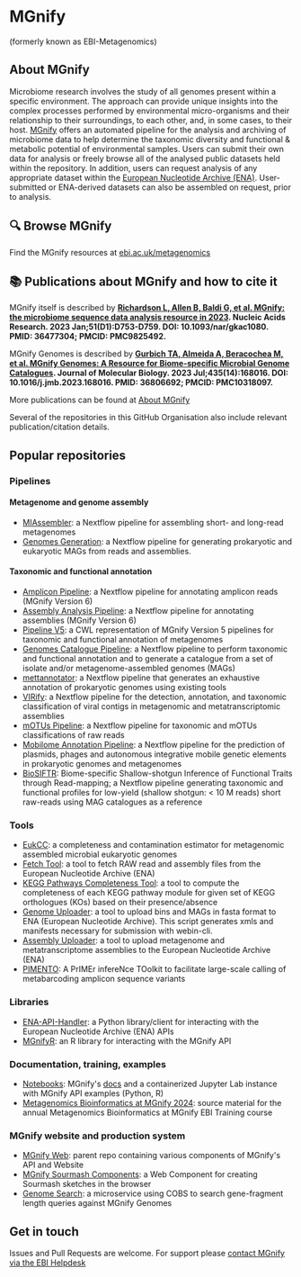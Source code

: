 # MGnify
(formerly known as EBI-Metagenomics)

## About MGnify
Microbiome research involves the study of all genomes present within a specific environment. 
The approach can provide unique insights into the complex processes performed by environmental micro-organisms and their relationship to their surroundings, to each other, and, in some cases, to their host.
[MGnify](https://www.ebi.ac.uk/metagenomics) offers an automated pipeline for the analysis and archiving of microbiome data to help determine the taxonomic diversity and functional & metabolic potential of environmental samples. 
Users can submit their own data for analysis or freely browse all of the analysed public datasets held within the repository. 
In addition, users can request analysis of any appropriate dataset within the [European Nucleotide Archive (ENA)](https://www.ebi.ac.uk/ena). 
User-submitted or ENA-derived datasets can also be assembled on request, prior to analysis.

## 🔍 Browse MGnify
Find the MGnify resources at [ebi.ac.uk/metagenomics](https://www.ebi.ac.uk/metagenomics)

## 📚 Publications about MGnify and how to cite it
MGnify itself is described by **[Richardson L, Allen B, Baldi G, et al. MGnify: the microbiome sequence data analysis resource in 2023](https://europepmc.org/article/med/36477304). Nucleic Acids Research. 2023 Jan;51(D1):D753-D759. DOI: 10.1093/nar/gkac1080. PMID: 36477304; PMCID: PMC9825492.**

MGnify Genomes is described by **[Gurbich TA, Almeida A, Beracochea M, et al. MGnify Genomes: A Resource for Biome-specific Microbial Genome Catalogues](https://europepmc.org/article/MED/36806692). Journal of Molecular Biology. 2023 Jul;435(14):168016. DOI: 10.1016/j.jmb.2023.168016. PMID: 36806692; PMCID: PMC10318097.**

More publications can be found at [About MGnify](https://www.ebi.ac.uk/metagenomics/about)

Several of the repositories in this GitHub Organisation also include relevant publication/citation details.

## Popular repositories
### Pipelines
#### Metagenome and genome assembly 
* [MIAssembler](https://github.com/EBI-Metagenomics/miassembler): a Nextflow pipeline for assembling short- and long-read metagenomes
* [Genomes Generation](https://github.com/EBI-Metagenomics/genomes-generation): a Nextflow pipeline for generating prokaryotic and eukaryotic MAGs from reads and assemblies.
#### Taxonomic and functional annotation
* [Amplicon Pipeline](https://github.com/EBI-Metagenomics/amplicon-pipeline): a Nextflow pipeline for annotating amplicon reads (MGnify Version 6)
* [Assembly Analysis Pipeline](https://github.com/EBI-Metagenomics/assembly-analysis-pipeline): a Nextflow pipeline for annotating assemblies (MGnify Version 6)
* [Pipeline V5](https://github.com/EBI-Metagenomics/pipeline-v5): a CWL representation of MGnify Version 5 pipelines for taxonomic and functional annotation of metagenomes
* [Genomes Catalogue Pipeline](https://github.com/EBI-Metagenomics/genomes-catalogue-pipeline): a Nextflow pipeline to perform taxonomic and functional annotation and to generate a catalogue from a set of isolate and/or metagenome-assembled genomes (MAGs)
* [mettannotator](https://github.com/EBI-Metagenomics/mettannotator): a Nextflow pipeline that generates an exhaustive annotation of prokaryotic genomes using existing tools
* [VIRify](https://github.com/EBI-Metagenomics/emg-viral-pipeline): a Nextflow pipeline for the detection, annotation, and taxonomic classification of viral contigs in metagenomic and metatranscriptomic assemblies
* [mOTUs Pipeline](https://github.com/EBI-Metagenomics/motus_pipeline): a Nextflow pipeline for taxonomic and mOTUs classifications of raw reads
* [Mobilome Annotation Pipeline](https://github.com/EBI-Metagenomics/mobilome-annotation-pipeline): a Nextflow pipeline for the prediction of plasmids, phages and autonomous integrative mobile genetic elements in prokaryotic genomes and metagenomes
* [BioSIFTR](https://github.com/EBI-Metagenomics/biosiftr): Biome-specific Shallow-shotgun Inference of Functional Traits through Read-mapping; a Nextflow pipeline generating taxonomic and functional profiles for low-yield (shallow shotgun: < 10 M reads) short raw-reads using MAG catalogues as a reference

### Tools
* [EukCC](https://github.com/EBI-Metagenomics/EukCC): a completeness and contamination estimator for metagenomic assembled microbial eukaryotic genomes
* [Fetch Tool](https://github.com/EBI-Metagenomics/fetch_tool): a tool to fetch RAW read and assembly files from the European Nucleotide Archive (ENA)
* [KEGG Pathways Completeness Tool](https://github.com/EBI-Metagenomics/kegg-pathways-completeness-tool): a tool to compute the completeness of each KEGG pathway module for given set of KEGG orthologues (KOs) based on their presence/absence
* [Genome Uploader](https://github.com/EBI-Metagenomics/genome_uploader): a tool to upload bins and MAGs in fasta format to ENA (European Nucleotide Archive). This script generates xmls and manifests necessary for submission with webin-cli.
* [Assembly Uploader](https://github.com/EBI-Metagenomics/assembly_uploader): a tool to upload metagenome and metatranscriptome assemblies to the European Nucleotide Archive (ENA)
* [PIMENTO](https://github.com/EBI-Metagenomics/PIMENTO): A PrIMEr infereNce TOolkit to facilitate large-scale calling of metabarcoding amplicon sequence variants
  
### Libraries
* [ENA-API-Handler](https://github.com/EBI-Metagenomics/ena-api-handler): a Python library/client for interacting with the European Nucleotide Archive (ENA) APIs
* [MGnifyR](https://github.com/EBI-Metagenomics/MGnifyR): an R library for interacting with the MGnify API

### Documentation, training, examples
* [Notebooks](https://github.com/EBI-Metagenomics/notebooks): MGnify's [docs](https://docs.mgnify.org) and a containerized Jupyter Lab instance with MGnify API examples (Python, R)
* [Metagenomics Bioinformatics at MGnify 2024](https://github.com/EBI-Metagenomics/metagenomics-bioinformatics-mgnify-2024): source material for the annual Metagenomics Bioinformatics at MGnify EBI Training course

### MGnify website and production system
* [MGnify Web](https://github.com/EBI-Metagenomics/mgnify-web): parent repo containing various components of MGnify's API and Website
* [MGnify Sourmash Components](https://github.com/EBI-Metagenomics/mgnify-sourmash-component): a Web Component for creating Sourmash sketches in the browser
* [Genome Search](https://github.com/EBI-Metagenomics/genome-search): a microservice using COBS to search gene-fragment length queries against MGnify Genomes

## Get in touch
Issues and Pull Requests are welcome. For support please [contact MGnify via the EBI Helpdesk](https://www.ebi.ac.uk/about/contact/support/metagenomics)
